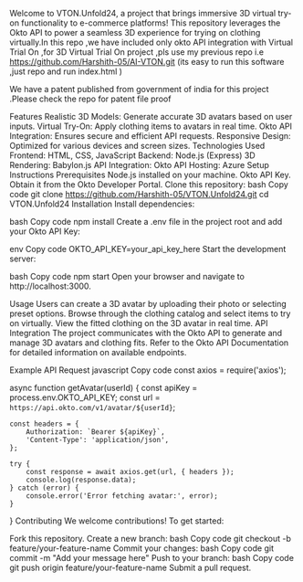 Welcome to VTON.Unfold24, a project that brings immersive 3D virtual try-on functionality to e-commerce platforms! This repository leverages the Okto API to power a seamless 3D experience for trying on clothing virtually.In this repo ,we have included only okto API integration with Virtual Trial On ,for 3D Virtual Trial On project ,pls use my previous repo i.e https://github.com/Harshith-05/AI-VTON.git (its easy to run this software ,just repo and run index.html )

We have a patent published from government of india for this project .Please check the repo for patent file proof

Features
Realistic 3D Models: Generate accurate 3D avatars based on user inputs.
Virtual Try-On: Apply clothing items to avatars in real time.
Okto API Integration: Ensures secure and efficient API requests.
Responsive Design: Optimized for various devices and screen sizes.
Technologies Used
Frontend: HTML, CSS, JavaScript
Backend: Node.js (Express)
3D Rendering: Babylon.js
API Integration: Okto API
Hosting: Azure
Setup Instructions
Prerequisites
Node.js installed on your machine.
Okto API Key. Obtain it from the Okto Developer Portal.
Clone this repository:
bash
Copy code
git clone https://github.com/Harshith-05/VTON.Unfold24.git
cd VTON.Unfold24
Installation
Install dependencies:

bash
Copy code
npm install
Create a .env file in the project root and add your Okto API Key:

env
Copy code
OKTO_API_KEY=your_api_key_here
Start the development server:

bash
Copy code
npm start
Open your browser and navigate to http://localhost:3000.

Usage
Users can create a 3D avatar by uploading their photo or selecting preset options.
Browse through the clothing catalog and select items to try on virtually.
View the fitted clothing on the 3D avatar in real time.
API Integration
The project communicates with the Okto API to generate and manage 3D avatars and clothing fits. Refer to the Okto API Documentation for detailed information on available endpoints.

Example API Request
javascript
Copy code
const axios = require('axios');

async function getAvatar(userId) {
    const apiKey = process.env.OKTO_API_KEY;
    const url = `https://api.okto.com/v1/avatar/${userId}`;

    const headers = {
        Authorization: `Bearer ${apiKey}`,
        'Content-Type': 'application/json',
    };

    try {
        const response = await axios.get(url, { headers });
        console.log(response.data);
    } catch (error) {
        console.error('Error fetching avatar:', error);
    }
}
Contributing
We welcome contributions! To get started:

Fork this repository.
Create a new branch:
bash
Copy code
git checkout -b feature/your-feature-name
Commit your changes:
bash
Copy code
git commit -m "Add your message here"
Push to your branch:
bash
Copy code
git push origin feature/your-feature-name
Submit a pull request.

